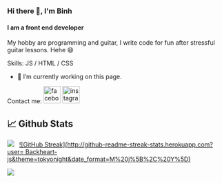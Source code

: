 ### Hi there 👋, I'm Binh
#### I am a front end developer
My hobby are programming and guitar, I write code for fun after stressful guitar lessons. Hehe 😄

Skills:  JS / HTML / CSS

- 🔭 I’m currently working on this page. 

Contact me: 
[<img src='https://cdn.jsdelivr.net/npm/simple-icons@3.0.1/icons/facebook.svg' alt='facebook' height='40'>](https://www.facebook.com/binhnguyen29122001) 
[<img src='https://cdn.jsdelivr.net/npm/simple-icons@3.0.1/icons/instagram.svg' alt='instagram' height='40'>](https://www.instagram.com/binh_nguyen2912/)  

## 📈 Github Stats


<img src="https://github-readme-stats.vercel.app/api?username=Backheart-js&theme=tokyonight&show_icons=true&count_private=true"> &nbsp; [![GitHub Streak](http://github-readme-streak-stats.herokuapp.com?user= Backheart-js&theme=tokyonight&date_format=M%20j%5B%2C%20Y%5D)](https://git.io/streak-stats)

<img src="https://github-readme-stats.vercel.app/api/top-langs/?username= Backheart-js&theme=tokyonight&layout=compact&langs_count=6">



<!--
**Backheart-js/Backheart-js** is a ✨ _special_ ✨ repository because its `README.md` (this file) appears on your GitHub profile.

Here are some ideas to get you started:

- 🔭 I’m currently working on ...
- 🌱 I’m currently learning ...
- 👯 I’m looking to collaborate on ...
- 🤔 I’m looking for help with ...
- 💬 Ask me about ...
- 📫 How to reach me: ...
- 😄 Pronouns: ...
- ⚡ Fun fact: ...
-->
